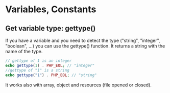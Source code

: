 # Variables, Constants

## Get variable type: gettype()

If you have a variable and you need to detect the type ("string", "integer", "boolean", ...) you can use the gettype() function.
It returns a string with the name of the type.
```php
// gettype of 1 is an integer
echo gettype(1) . PHP_EOL; // "integer"
//gettype of "1" is a string
echo gettype("1") . PHP_EOL; // "string"
```

It works also with array, object and resources (file opened or closed).
